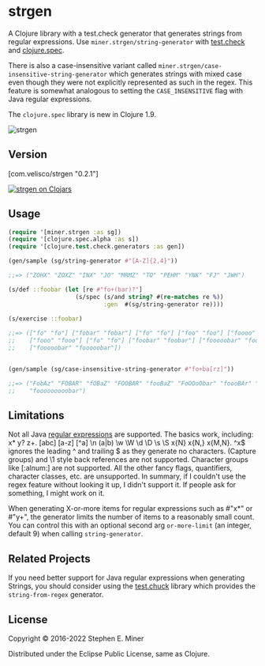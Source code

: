 # strgen

A Clojure library with a test.check generator that generates strings from regular
expressions.  Use `miner.strgen/string-generator` with [test.check][tc] and
[clojure.spec][cs].  

There is also a case-insensitive variant called
`miner.strgen/case-insensitive-string-generator` which generates strings with mixed case
even though they were not explicitly represented as such in the regex.  This feature is
somewhat analogous to setting the `CASE_INSENSITIVE` flag with Java regular expressions.

The `clojure.spec` library is new in Clojure 1.9.

[tc]: https://github.com/clojure/test.check "test.check"
[cs]: http://clojure.org/guides/spec

![strgen](img/sturgeon.png)


## Version

\[com.velisco/strgen "0.2.1"]

[![strgen on Clojars][shield]][st]

[latest]: https://clojars.org/com.velisco/strgen/latest-version.svg "strgen on Clojars"
[shield]: https://img.shields.io/clojars/v/com.velisco/strgen.svg "strgen on Clojars"
[st]: https://clojars.org/com.velisco/strgen "strgen on Clojars"


## Usage

```clojure
(require '[miner.strgen :as sg])
(require '[clojure.spec.alpha :as s])
(require '[clojure.test.check.generators :as gen])

(gen/sample (sg/string-generator #"[A-Z]{2,4}"))

;;=> ("ZOHX" "ZOXZ" "INX" "JO" "MRMZ" "TO" "PEHM" "YNK" "FJ" "JWH")

(s/def ::foobar (let [re #"fo+(bar)?"] 
                   (s/spec (s/and string? #(re-matches re %))
                           :gen  #(sg/string-generator re))))
						   
(s/exercise ::foobar)

;;=> (["fo" "fo"] ["fobar" "fobar"] ["fo" "fo"] ["foo" "foo"] ["foooo" "foooo"] 
;;    ["fooo" "fooo"] ["fo" "fo"] ["foobar" "foobar"] ["fooooobar" "fooooobar"] 
;;    ["fooooobar" "fooooobar"])


(gen/sample (sg/case-insensitive-string-generator #"fo+ba[rz]"))

;;=> ("FobAz" "FOBAR" "fOBaZ" "FOOBAR" "fooBaZ" "FoOOoObar" "foooBAr" "foooObAZ" "fOOOoObAz"
;;    "fooooooooobar")

```
 
## Limitations

Not all Java [regular expressions][re] are supported.  The basics work, including:
x* y? z+. [abc] [a-z] [^a] \n (a|b) \w \W \d \D \s \S x{N} x{N,} x{M,N}.  ^x$ ignores the leading
^ and trailing $ as they generate no characters.  (Capture groups) and \1 style back
references are not supported.  Character groups like [:alnum:] are not supported.  All the
other fancy flags, quantifiers, character classes, etc. are unsupported.  In summary, if I
couldn't use the regex feature without looking it up, I didn't support it.  If people ask
for something, I might work on it.

[re]: http://en.wikipedia.org/wiki/Regular_expression

When generating X-or-more items for regular expressions such as #"x*" or #"y+", the
generator limits the number of items to a reasonably small count.  You can control this with
an optional second arg `or-more-limit` (an integer, default 9) when calling
`string-generator`.


## Related Projects

If you need better support for Java regular expressions when generating Strings, you should
consider using the [test.chuck][chuck] library which provides the `string-from-regex`
generator.

[chuck]: https://github.com/gfredericks/test.chuck "test.chuck"


## License

Copyright © 2016-2022 Stephen E. Miner

Distributed under the Eclipse Public License, same as Clojure.

